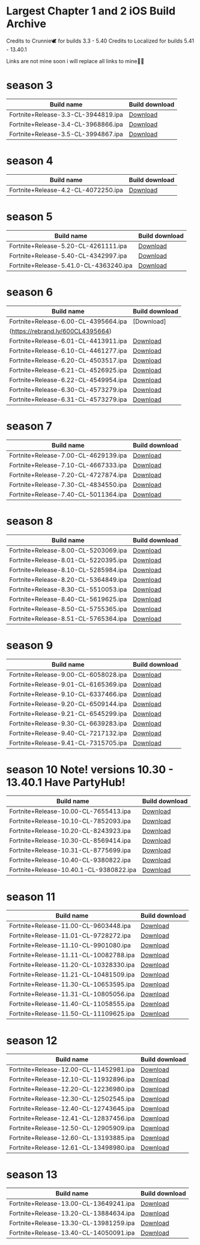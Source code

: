 # Largest Chapter 1 and 2 iOS Build Archive

Credits to Crunnie🕊️ for builds 3.3 - 5.40
Credits to Localized for builds 5.41 - 13.40.1

Links are not mine soon i will replace all links to mine👍🏻

# season 3
| Build name | Build download |
|------------|----------------|
| Fortnite+Release-3.3-CL-3944819.ipa | [Download](https://rebrand.ly/33CL3944819) |
| Fortnite+Release-3.4-CL-3968866.ipa | [Download](https://rebrand.ly/34CL3968866) |
| Fortnite+Release-3.5-CL-3994867.ipa | [Download](https://rebrand.ly/35CL3994867) |

# season 4
| Build name | Build download |
|------------|----------------|
| Fortnite+Release-4.2-CL-4072250.ipa | [Download](https://rebrand.ly/42CL4072250) |

# season 5
| Build name | Build download |
|------------|----------------|
| Fortnite+Release-5.20-CL-4261111.ipa | [Download](https://rebrand.ly/520CL4261111) |
| Fortnite+Release-5.40-CL-4342997.ipa | [Download](https://rebrand.ly/540CL4342997) |
| Fortnite+Release-5.41.0-CL-4363240.ipa | [Download](https://drive.google.com/file/d/1OH6wDf81qD9DWCDNgpIJ8XVI5aE74VxY/view?usp=drivesdk)

# season 6
| Build name | Build download |
|------------|----------------|
| Fortnite+Release-6.00-CL-4395664.ipa | [Download]
(https://rebrand.ly/600CL4395664) |
| Fortnite+Release-6.01-CL-4413911.ipa | [Download](https://drive.google.com/file/d/1qm-UGMl2lZbzj6WNolQdP4BriL0Tn1-r/view?usp=drivesdk) |
| Fortnite+Release-6.10-CL-4461277.ipa | [Download](https://drive.google.com/file/d/1FMaAukBfWXF9dA5zuNRcL7peIBuqlyNB/view?usp=drivesdk) |
| Fortnite+Release-6.20-CL-4503517.ipa | [Download](https://drive.google.com/file/d/1emPTVUzJFXuE6K2R6qCktssrhCI-wf90/view?usp=drivesdk) |
| Fortnite+Release-6.21-CL-4526925.ipa | [Download](https://drive.google.com/file/d/1R2p1jCBORIjE__V_fK6m4Npjkwc-PiVy/view?usp=drivesdk) |
| Fortnite+Release-6.22-CL-4549954.ipa | [Download](https://drive.google.com/file/d/1fUVhDYdZ-_JvK3LgYKpjOMuxGF3S2Uz8/view?usp=drivesdk) |
| Fortnite+Release-6.30-CL-4573279.ipa | [Download](https://drive.google.com/file/d/1YkYmntSvNcZ_kOM9PdE2ljOFraJW0xCf/view?usp=drivesdk) |
| Fortnite+Release-6.31-CL-4573279.ipa | [Download](https://drive.google.com/file/d/1j2FD2wUJlXCRpGgwZMBPAqAIowKlWXDB/view?usp=drivesdk) |

# season 7
| Build name | Build download |
|------------|----------------|
| Fortnite+Release-7.00-CL-4629139.ipa | [Download](https://drive.google.com/file/d/1iKf-T1XgMVfP5J2rww1k0G5XWFI7weng/view?usp=drivesdk) |
| Fortnite+Release-7.10-CL-4667333.ipa | [Download](https://drive.google.com/file/d/1eLzlXtZl9Oji1K3uEBM1oUjL_jfF5od-/view?usp=drivesdk) |
| Fortnite+Release-7.20-CL-4727874.ipa | [Download](https://drive.google.com/file/d/1bFEFNkqOWxH9eMxK5lnh7Urc-b5A-SXa/view?usp=drivesdk) |
| Fortnite+Release-7.30-CL-4834550.ipa | [Download](https://drive.google.com/file/d/14kq6Q10B-fWA-8pjZ_ohMo881QnOYYTL/view?usp=drivesdk) |
| Fortnite+Release-7.40-CL-5011364.ipa | [Download](https://drive.google.com/file/d/1hXs_8CZjgiZgRLfsx6h2LJtpnCZRmba4/view?usp=drivesdk) |

# season 8
| Build name | Build download |
|------------|----------------|
| Fortnite+Release-8.00-CL-5203069.ipa | [Download](https://drive.google.com/file/d/1U5KhJa0DXoVOVnWV5VCYTJlQxwGjDUjY/view?usp=drivesdk) |
| Fortnite+Release-8.01-CL-5220395.ipa | [Download](https://drive.google.com/file/d/1g3ivQEFD33PxJ2y7iWrkwEsKafN0Nl9i/view?usp=drivesdk) |
| Fortnite+Release-8.10-CL-5285984.ipa | [Download](https://drive.google.com/file/d/1g3ivQEFD33PxJ2y7iWrkwEsKafN0Nl9i/view?usp=drivesdk) |
| Fortnite+Release-8.20-CL-5364849.ipa | [Download](https://drive.google.com/file/d/1g3ivQEFD33PxJ2y7iWrkwEsKafN0Nl9i/view?usp=drivesdk) |
| Fortnite+Release-8.30-CL-5510053.ipa | [Download](https://drive.google.com/file/d/149Zii8wMfpMcvtjh9c5_T8PxHStrE_QR/view?usp=drivesdk) |
| Fortnite+Release-8.40-CL-5619625.ipa | [Download](https://drive.google.com/file/d/149Zii8wMfpMcvtjh9c5_T8PxHStrE_QR/view?usp=drivesdk) |
| Fortnite+Release-8.50-CL-5755365.ipa | [Download](https://drive.google.com/file/d/1psEe3veN5G07UuEcJELfo7C1wOaEerar/view?usp=drivesdk) |
| Fortnite+Release-8.51-CL-5765364.ipa | [Download](https://drive.google.com/file/d/1-uid3IgovZbLnijnLhJHIPtszZHIDszb/view?usp=drivesdk) |

# season 9
| Build name | Build download |
|------------|----------------|
| Fortnite+Release-9.00-CL-6058028.ipa | [Download](https://drive.google.com/file/d/1740a_VSIX6_s_k8oACIpGVjS4kuPtGYt/view?usp=drivesdk) |
| Fortnite+Release-9.01-CL-6165369.ipa | [Download](https://drive.google.com/file/d/1HTKciovInCQEt6eQBGMj9CXJYCXYSGZu/view?usp=drivesdk) |
| Fortnite+Release-9.10-CL-6337466.ipa | [Download](https://drive.google.com/file/d/1dLsOnC1B1dtBCWuTVigGMrnYvS_CifVC/view?usp=drivesdk) |
| Fortnite+Release-9.20-CL-6509144.ipa | [Download](https://drive.google.com/file/d/1dLsOnC1B1dtBCWuTVigGMrnYvS_CifVC/view?usp=drivesdk) |
| Fortnite+Release-9.21-CL-6545299.ipa | [Download](https://drive.google.com/file/d/1yWyXmaJWGBuyj9ap4mKtMOOa-nREB1NQ/view?usp=drivesdk) |
| Fortnite+Release-9.30-CL-6639283.ipa | [Download](https://drive.google.com/file/d/1ijczHmnkasJfOvvxozOjwQlto0PsMPeD/view?usp=drivesdk) |
| Fortnite+Release-9.40-CL-7217132.ipa | [Download](https://drive.google.com/file/d/1RO1h3UOOzlJGtM07W9D1WFty32GTwTQw/view?usp=drivesdk) |
| Fortnite+Release-9.41-CL-7315705.ipa | [Download](https://drive.google.com/file/d/1SMuZSOpIzfuhcBTWVdvR1gRnx88wwR9p/view?usp=drivesdk) |

# season 10    Note! versions 10.30 - 13.40.1 Have PartyHub!
| Build name | Build download |
|------------|----------------|
| Fortnite+Release-10.00-CL-7655413.ipa | [Download](https://drive.google.com/file/d/160yATtcd_kTQP6vM4fqO5gKbRadNxsF6/view?usp=drivesdk) |
| Fortnite+Release-10.10-CL-7852093.ipa | [Download](https://drive.google.com/file/d/1ah_fBniCFD7DVXnp2zUKIyDXIlpg_T0U/view?usp=drivesdk) |
| Fortnite+Release-10.20-CL-8243923.ipa | [Download](https://drive.google.com/file/d/1WHwzUXIhObHqGUm35KHitGOAPqsGKB7j/view?usp=drivesdk) |
| Fortnite+Release-10.30-CL-8569414.ipa | [Download](https://drive.google.com/file/d/1qUq7jmuny0kE2VfCSl8-CrYPLEqrAoAk/view?usp=drivesdk) |
| Fortnite+Release-10.31-CL-8775699.ipa | [Download](https://drive.google.com/file/d/14_MEAbvKPnz1fGzDUSO_2BF8WwYrNl9G/view?usp=drivesdk) |
| Fortnite+Release-10.40-CL-9380822.ipa | [Download](https://drive.google.com/file/d/1TgyCxGKWk_EcGxSMm76iZAMx74VKBvWR/view?usp=drivesdk) |
| Fortnite+Release-10.40.1-CL-9380822.ipa | [Download](https://drive.google.com/file/d/14DSIyTGtv3PMoHJy0eWt7jj9a_eOvOox/view?usp=drivesdk) |

# season 11
| Build name | Build download |
|------------|----------------|
| Fortnite+Release-11.00-CL-9603448.ipa | [Download](https://drive.google.com/file/d/1JQ9eur6jZzNoDdjIjs91M3tzz2CW0lvq/view?usp=drivesdk) |
| Fortnite+Release-11.01-CL-9728272.ipa | [Download](https://drive.google.com/file/d/1VlZPE6aODBwlh2wY7A1FXXkVpi1-uoe-/view?usp=drivesdk) |
| Fortnite+Release-11.10-CL-9901080.ipa | [Download](https://drive.google.com/file/d/1eYEE8MFkAFL4k7XWBrZ4Ydy0qdswp5U_/view?usp=drivesdk) |
| Fortnite+Release-11.11-CL-10082788.ipa | [Download](https://drive.google.com/file/d/19ICA4ftffmR04OMVuLjPU_X7wrsK1i5v/view?usp=drivesdk) |
| Fortnite+Release-11.20-CL-10328330.ipa | [Download](https://drive.google.com/file/d/1yhi224PS7TYudLLzYxm2-BS31sJ_6dhd/view?usp=drivesdk) |
| Fortnite+Release-11.21-CL-10481509.ipa | [Download](https://drive.google.com/file/d/1A2_H3-8ZS7IdGFRxXx-Y5xgzQGvnC4Rm/view?usp=drivesdk) |
| Fortnite+Release-11.30-CL-10653595.ipa | [Download](https://drive.google.com/file/d/1H0ZKLaIb3LZ1i2RFuS_T6MABmpAUWf6W/view?usp=drivesdk) |
| Fortnite+Release-11.31-CL-10805056.ipa | [Download](https://drive.google.com/file/d/1fMwyiLK0RCqzTlw0pke3EeBwtiRLQy_v/view?usp=drivesdk) |
| Fortnite+Release-11.40-CL-11058555.ipa | [Download](https://drive.google.com/file/d/1cN5xQ9W8YWu6C4DOR9_WKQqH_jWcTz5h/view?usp=drivesdk) |
| Fortnite+Release-11.50-CL-11109625.ipa | [Download](https://drive.google.com/file/d/1VVWSJLclcvGHox7R7l2rpljNvTrBECc_/view?usp=drivesdk) |

# season 12
| Build name | Build download |
|------------|----------------|
| Fortnite+Release-12.00-CL-11452981.ipa | [Download](https://drive.google.com/file/d/1t_k9i8ADLbPCgbnZGxWWukzJd-XAmLqK/view?usp=drivesdk) |
| Fortnite+Release-12.10-CL-11932896.ipa | [Download](https://drive.google.com/file/d/1t2tVLxq2mapkM50IB1Iqn8yDO7bGM5pz/view?usp=drivesdk) |
| Fortnite+Release-12.20-CL-12236980.ipa | [Download](https://drive.google.com/file/d/1Y3TsD5ZOT2Jm5Ox-z0eX7DJlT6Y6vBdH/view?usp=drivesdk) |
| Fortnite+Release-12.30-CL-12502545.ipa | [Download](https://drive.google.com/file/d/1uF6K78NNgsSyFRkAyH33Ce9AudFeqz-t/view?usp=drivesdk) |
| Fortnite+Release-12.40-CL-12743645.ipa | [Download](https://drive.google.com/file/d/1-3g9qwD67OZ9ZZEA1nTGNKeMaLG1S2hd/view?usp=drivesdk) |
| Fortnite+Release-12.41-CL-12837456.ipa | [Download](https://drive.google.com/file/d/1d1ku3HjerxDuUzcFl_MWwqy1O0Gha1t5/view?usp=drivesdk) |
| Fortnite+Release-12.50-CL-12905909.ipa | [Download](https://drive.google.com/file/d/1h0UhqwwQSnT7TyxG2mr1AGoinYpedRrb/view?usp=drivesdk) |
| Fortnite+Release-12.60-CL-13193885.ipa | [Download](https://drive.google.com/file/d/10MnNdkqjxu-EWkV-utHnLtBzfN9Ujd9q/view?usp=drivesdk) |
| Fortnite+Release-12.61-CL-13498980.ipa | [Download](https://drive.google.com/file/d/1O8xjRv4fkzkQUd3cb4AuIr3OqUiBUONf/view?usp=drivesdk) |

# season 13
| Build name | Build download |
|------------|----------------|
| Fortnite+Release-13.00-CL-13649241.ipa | [Download](https://drive.google.com/file/d/1j6QWNY8jo8NuubVu9Vt63yd6JPAprqcD/view?usp=drivesdk) |
| Fortnite+Release-13.20-CL-13884634.ipa | [Download](https://drive.google.com/file/d/18l08Jbn2qC5gdGLYP8KaxX8RQfwlaXmD/view?usp=drivesdk) |
| Fortnite+Release-13.30-CL-13981259.ipa | [Download](https://drive.google.com/file/d/1MaJMiYNcBcyQFmFo6rgQCawfxYwv-HyH/view?usp=drivesdk) |
| Fortnite+Release-13.40-CL-14050091.ipa | [Download](https://drive.google.com/file/d/1gnZr2AHpAPwNQasG8CKUSyET4zS7L8TI/view?usp=drivesdk) |
